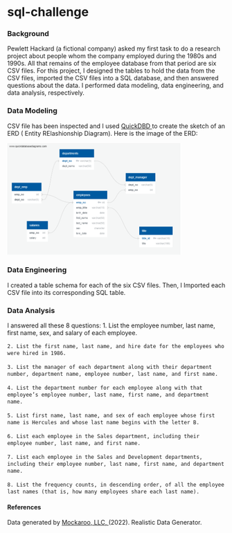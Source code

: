 # sql-challenge
### Background
 Pewlett Hackard (a fictional company) asked my first task to do a research project about people whom the company employed during the 1980s and 1990s. All that remains of the employee database from that period are six CSV files.
For this project, I designed the tables to hold the data from the CSV files, imported the CSV files into a SQL database, and then answered questions about the data. I performed data modeling, data engineering, and data analysis, respectively.

### Data Modeling 
CSV file has been inspected and I used  <a href="https://www.quickdatabasediagrams.com/" target="_blank"> QuickDBD </a> to create the sketch of an ERD ( Entity RElashionship Diagram).
Here is the image of the ERD:

<img src="/EmployeeSQL/QuickDBD-Employee Diagram.png" width="400" >

### Data Engineering
I created a table schema for each of the six CSV files. Then, I Imported each CSV file into its corresponding SQL table.

### Data Analysis
I answered all these 8 questions:
    1. List the employee number, last name, first name, sex, and salary of each employee.

    2. List the first name, last name, and hire date for the employees who were hired in 1986.

    3. List the manager of each department along with their department number, department name, employee number, last name, and first name.

    4. List the department number for each employee along with that employee’s employee number, last name, first name, and department name.

    5. List first name, last name, and sex of each employee whose first name is Hercules and whose last name begins with the letter B.

    6. List each employee in the Sales department, including their employee number, last name, and first name.

    7. List each employee in the Sales and Development departments, including their employee number, last name, first name, and department name.

    8. List the frequency counts, in descending order, of all the employee last names (that is, how many employees share each last name).

#### References
Data generated by <a href="https://mockaroo.com/" target="_blank"> Mockaroo, LLC, </a> (2022). Realistic Data Generator.
